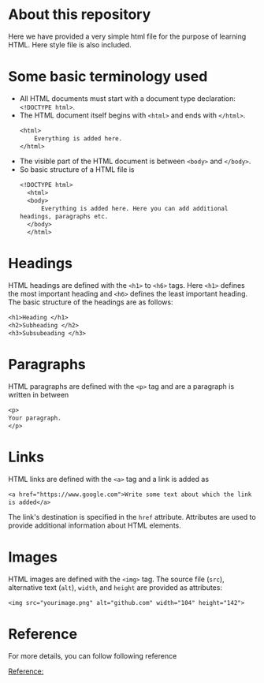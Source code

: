 # About this repository

Here we have provided a very simple html file for the purpose of learning HTML. Here style file is also included. 

# Some basic terminology used

- All HTML documents must start with a document type declaration: `<!DOCTYPE html>`.
- The HTML document itself begins with `<html>` and ends with `</html>`.
    ```
    <html>
        Everything is added here.
    </html>
    ```
- The visible part of the HTML document is between `<body>` and `</body>`.
- So basic structure of a HTML file is
  ```
  <!DOCTYPE html>
    <html>
    <body>
        Everything is added here. Here you can add additional headings, paragraphs etc.
    </body>
    </html>
    ```
# Headings
HTML headings are defined with the `<h1>` to `<h6>` tags. Here `<h1>` defines the most important heading and `<h6>` defines the least important heading. 
The basic structure of the headings are as follows:
```
<h1>Heading </h1>
<h2>Subheading </h2>
<h3>Subsubeading </h3>
```

# Paragraphs
HTML paragraphs are defined with the `<p>` tag and are a paragraph is written in between 
```
<p>
Your paragraph.
</p>
```
# Links
HTML links are defined with the `<a>` tag and a link is added as
```
<a href="https://www.google.com">Write some text about which the link is added</a>
```
The link's destination is specified in the `href` attribute. Attributes are used to provide additional information about HTML elements.

# Images
HTML images are defined with the `<img>` tag. The source file (`src`), alternative text (`alt`), `width`, and `height` are provided as attributes:
```
<img src="yourimage.png" alt="github.com" width="104" height="142">
```









# Reference

For more details, you can follow following reference

[Reference:](https://www.w3schools.com/html/)